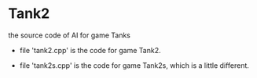 # Tank2
the source code of AI for game Tanks

+ file 'tank2.cpp' is the code for game Tank2.

+ file 'tank2s.cpp' is the code for game Tank2s, which is a little different.

